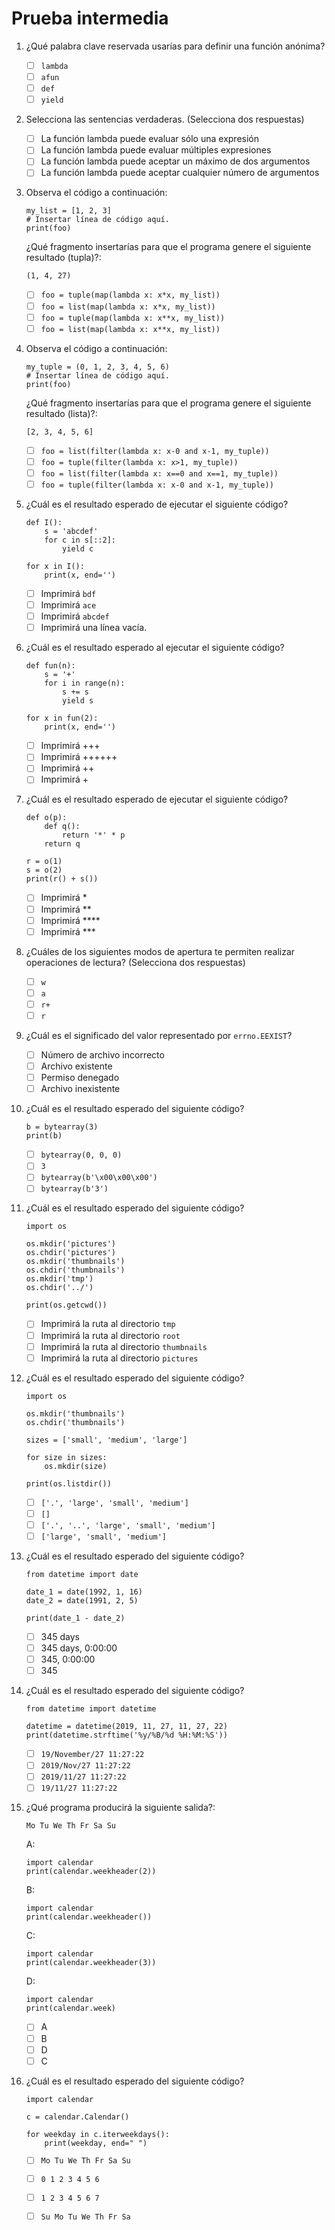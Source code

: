 # Prueba intermedia

1. ¿Qué palabra clave reservada usarías para definir una función anónima?

    * [ ] `lambda`
    * [ ] `afun`
    * [ ] `def`
    * [ ] `yield`

2. Selecciona las sentencias verdaderas. (Selecciona dos respuestas)

    * [ ] La función lambda puede evaluar sólo una expresión
    * [ ] La función lambda puede evaluar múltiples expresiones
    * [ ] La función lambda puede aceptar un máximo de dos argumentos
    * [ ] La función lambda puede aceptar cualquier número de argumentos

3. Observa el código a continuación:

    ```
    my_list = [1, 2, 3]
    # Insertar línea de código aquí.
    print(foo)
    ```

    ¿Qué fragmento insertarías para que el programa genere el siguiente resultado (tupla)?:

    ```
    (1, 4, 27)
    ```

    * [ ] `foo = tuple(map(lambda x: x*x, my_list))`
    * [ ] `foo = list(map(lambda x: x*x, my_list))`
    * [ ] `foo = tuple(map(lambda x: x**x, my_list))`
    * [ ] `foo = list(map(lambda x: x**x, my_list))`

4. Observa el código a continuación:

    ```
    my_tuple = (0, 1, 2, 3, 4, 5, 6)
    # Insertar línea de código aquí.
    print(foo)
    ```

    ¿Qué fragmento insertarías para que el programa genere el siguiente resultado (lista)?:

    ```
    [2, 3, 4, 5, 6]
    ```

    * [ ] `foo = list(filter(lambda x: x-0 and x-1, my_tuple)) `
    * [ ] `foo = tuple(filter(lambda x: x>1, my_tuple))`
    * [ ] `foo = list(filter(lambda x: x==0 and x==1, my_tuple))`
    * [ ] `foo = tuple(filter(lambda x: x-0 and x-1, my_tuple))`

5. ¿Cuál es el resultado esperado de ejecutar el siguiente código?

    ```
    def I():
        s = 'abcdef'
        for c in s[::2]:
            yield c

    for x in I():
        print(x, end='')
    ```

    * [ ] Imprimirá `bdf`
    * [ ] Imprimirá `ace`
    * [ ] Imprimirá `abcdef`
    * [ ] Imprimirá una línea vacía.

6. ¿Cuál es el resultado esperado al ejecutar el siguiente código?

    ```
    def fun(n):
        s = '+'
        for i in range(n):
            s += s
            yield s

    for x in fun(2):
        print(x, end='')
    ```

    * [ ] Imprimirá +++
    * [ ] Imprimirá ++++++
    * [ ] Imprimirá ++
    * [ ] Imprimirá +

7. ¿Cuál es el resultado esperado de ejecutar el siguiente código?

    ```
    def o(p):
        def q():
            return '*' * p
        return q

    r = o(1)
    s = o(2)
    print(r() + s())
    ```

    * [ ] Imprimirá *
    * [ ] Imprimirá **
    * [ ] Imprimirá ****
    * [ ] Imprimirá ***

8. ¿Cuáles de los siguientes modos de apertura te permiten realizar operaciones de lectura? (Selecciona dos respuestas)

    * [ ] `w`
    * [ ] `a`
    * [ ] `r+`
    * [ ] `r`
9. ¿Cuál es el significado del valor representado por `errno.EEXIST`?

    * [ ] Número de archivo incorrecto
    * [ ] Archivo existente
    * [ ] Permiso denegado
    * [ ] Archivo inexistente

10. ¿Cuál es el resultado esperado del siguiente código?

    ```
    b = bytearray(3)
    print(b)
    ```

    * [ ] `bytearray(0, 0, 0)`
    * [ ] `3`
    * [ ] `bytearray(b'\x00\x00\x00')`
    * [ ] `bytearray(b'3')`

11. ¿Cuál es el resultado esperado del siguiente código?

    ```
    import os

    os.mkdir('pictures')
    os.chdir('pictures')
    os.mkdir('thumbnails')
    os.chdir('thumbnails')
    os.mkdir('tmp')
    os.chdir('../')

    print(os.getcwd())
    ```

    * [ ] Imprimirá la ruta al directorio `tmp`
    * [ ] Imprimirá la ruta al directorio `root`
    * [ ] Imprimirá la ruta al directorio `thumbnails`
    * [ ] Imprimirá la ruta al directorio `pictures`

12. ¿Cuál es el resultado esperado del siguiente código?

    ```
    import os

    os.mkdir('thumbnails')
    os.chdir('thumbnails')

    sizes = ['small', 'medium', 'large']

    for size in sizes:
        os.mkdir(size)

    print(os.listdir())
    ```

    * [ ] `['.', 'large', 'small', 'medium']`
    * [ ] `[]`
    * [ ] `['.', '..', 'large', 'small', 'medium']`
    * [ ] `['large', 'small', 'medium']`

13. ¿Cuál es el resultado esperado del siguiente código?

    ```
    from datetime import date

    date_1 = date(1992, 1, 16)
    date_2 = date(1991, 2, 5)

    print(date_1 - date_2)
    ```

    * [ ] 345 days
    * [ ] 345 days, 0:00:00
    * [ ] 345, 0:00:00
    * [ ] 345

14. ¿Cuál es el resultado esperado del siguiente código?

    ```
    from datetime import datetime

    datetime = datetime(2019, 11, 27, 11, 27, 22)
    print(datetime.strftime('%y/%B/%d %H:%M:%S'))
    ```

    * [ ] `19/November/27 11:27:22`
    * [ ] `2019/Nov/27 11:27:22`
    * [ ] `2019/11/27 11:27:22`
    * [ ] `19/11/27 11:27:22`

15. ¿Qué programa producirá la siguiente salida?:

    ```text
    Mo Tu We Th Fr Sa Su
    ```

    A:

    ```
    import calendar
    print(calendar.weekheader(2))
    ```

    B:

    ```
    import calendar
    print(calendar.weekheader())
    ```

    C:

    ```
    import calendar
    print(calendar.weekheader(3))
    ```

    D:

    ```
    import calendar
    print(calendar.week)
    ```

    * [ ] A
    * [ ] B
    * [ ] D
    * [ ] C

16. ¿Cuál es el resultado esperado del siguiente código?

    ```
    import calendar

    c = calendar.Calendar()

    for weekday in c.iterweekdays():
        print(weekday, end=" ")
    ```

    * [ ] `Mo Tu We Th Fr Sa Su`
    * [ ] `0 1 2 3 4 5 6`
    * [ ] `1 2 3 4 5 6 7`
    * [ ] `Su Mo Tu We Th Fr Sa`


